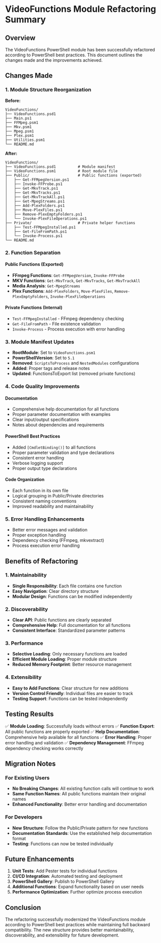 # VideoFunctions Module Refactoring Summary

## Overview

The VideoFunctions PowerShell module has been successfully refactored according to PowerShell best practices. This document outlines the changes made and the improvements achieved.

## Changes Made

### 1. Module Structure Reorganization

**Before:**
```
VideoFunctions/
├── VideoFunctions.psd1
├── Main.ps1
├── FFMpeg.psm1
├── Mkv.psm1
├── Mpeg.psm1
├── Plex.psm1
├── Utilities.psm1
└── README.md
```

**After:**
```
VideoFunctions/
├── VideoFunctions.psd1          # Module manifest
├── VideoFunctions.psm1          # Root module file
├── Public/                      # Public functions (exported)
│   ├── Get-FFMpegVersion.ps1
│   ├── Invoke-FFProbe.ps1
│   ├── Get-MkvTrack.ps1
│   ├── Get-MkvTracks.ps1
│   ├── Get-MkvTrackAll.ps1
│   ├── Get-MpegStreams.ps1
│   ├── Add-PlexFolders.ps1
│   ├── Move-PlexFiles.ps1
│   ├── Remove-PlexEmptyFolders.ps1
│   └── Invoke-PlexFileOperations.ps1
├── Private/                     # Private helper functions
│   ├── Test-FFMpegInstalled.ps1
│   ├── Get-FileFromPath.ps1
│   └── Invoke-Process.ps1
└── README.md
```

### 2. Function Separation

#### Public Functions (Exported)
- **FFmpeg Functions**: `Get-FFMpegVersion`, `Invoke-FFProbe`
- **MKV Functions**: `Get-MkvTrack`, `Get-MkvTracks`, `Get-MkvTrackAll`
- **Media Analysis**: `Get-MpegStreams`
- **Plex Functions**: `Add-PlexFolders`, `Move-PlexFiles`, `Remove-PlexEmptyFolders`, `Invoke-PlexFileOperations`

#### Private Functions (Internal)
- `Test-FFMpegInstalled` - FFmpeg dependency checking
- `Get-FileFromPath` - File existence validation
- `Invoke-Process` - Process execution with error handling

### 3. Module Manifest Updates

- **RootModule**: Set to `VideoFunctions.psm1`
- **PowerShellVersion**: Set to `5.1`
- **Removed**: `ScriptsToProcess` and `NestedModules` configurations
- **Added**: Proper tags and release notes
- **Updated**: FunctionsToExport list (removed private functions)

### 4. Code Quality Improvements

#### Documentation
- Comprehensive help documentation for all functions
- Proper parameter documentation with examples
- Clear input/output specifications
- Notes about dependencies and requirements

#### PowerShell Best Practices
- Added `[CmdletBinding()]` to all functions
- Proper parameter validation and type declarations
- Consistent error handling
- Verbose logging support
- Proper output type declarations

#### Code Organization
- Each function in its own file
- Logical grouping in Public/Private directories
- Consistent naming conventions
- Improved readability and maintainability

### 5. Error Handling Enhancements

- Better error messages and validation
- Proper exception handling
- Dependency checking (FFmpeg, mkvextract)
- Process execution error handling

## Benefits of Refactoring

### 1. Maintainability
- **Single Responsibility**: Each file contains one function
- **Easy Navigation**: Clear directory structure
- **Modular Design**: Functions can be modified independently

### 2. Discoverability
- **Clear API**: Public functions are clearly separated
- **Comprehensive Help**: Full documentation for all functions
- **Consistent Interface**: Standardized parameter patterns

### 3. Performance
- **Selective Loading**: Only necessary functions are loaded
- **Efficient Module Loading**: Proper module structure
- **Reduced Memory Footprint**: Better resource management

### 4. Extensibility
- **Easy to Add Functions**: Clear structure for new additions
- **Version Control Friendly**: Individual files are easier to track
- **Testing Support**: Functions can be tested independently

## Testing Results

✅ **Module Loading**: Successfully loads without errors
✅ **Function Export**: All public functions are properly exported
✅ **Help Documentation**: Comprehensive help available for all functions
✅ **Error Handling**: Proper error handling and validation
✅ **Dependency Management**: FFmpeg dependency checking works correctly

## Migration Notes

### For Existing Users
- **No Breaking Changes**: All existing function calls will continue to work
- **Same Function Names**: All public functions maintain their original names
- **Enhanced Functionality**: Better error handling and documentation

### For Developers
- **New Structure**: Follow the Public/Private pattern for new functions
- **Documentation Standards**: Use the established help documentation format
- **Testing**: Functions can now be tested individually

## Future Enhancements

1. **Unit Tests**: Add Pester tests for individual functions
2. **CI/CD Integration**: Automated testing and deployment
3. **PowerShell Gallery**: Publish to PowerShell Gallery
4. **Additional Functions**: Expand functionality based on user needs
5. **Performance Optimization**: Further optimize process execution

## Conclusion

The refactoring successfully modernized the VideoFunctions module according to PowerShell best practices while maintaining full backward compatibility. The new structure provides better maintainability, discoverability, and extensibility for future development. 